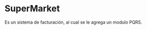 SuperMarket
========================

Es un sistema de facturación, al cual se le agrega un modulo PQRS.